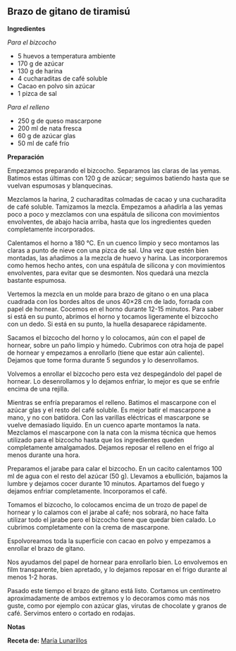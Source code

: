 ## Brazo de gitano de tiramisú

**Ingredientes**

*Para el bizcocho*

- 5 huevos a temperatura ambiente
- 170 g de azúcar
- 130 g de harina
- 4 cucharaditas de café soluble
- Cacao en polvo sin azúcar
- 1 pizca de sal

*Para el relleno*

- 250 g de queso mascarpone
- 200 ml de nata fresca
- 60 g de azúcar glas
- 50 ml de café frío

**Preparación**

Empezamos preparando el bizcocho. Separamos las claras de las yemas. Batimos estas últimas con 120 g de azúcar; seguimos batiendo hasta que se vuelvan espumosas y blanquecinas.

Mezclamos la harina, 2 cucharaditas colmadas de cacao y una cucharadita de café soluble. Tamizamos la mezcla. Empezamos a añadirla a las yemas poco a poco y mezclamos con una espátula de silicona con movimientos envolventes, de abajo hacia arriba, hasta que los ingredientes queden completamente incorporados.

Calentamos el horno a 180 °C. En un cuenco limpio y seco montamos las claras a punto de nieve con una pizca de sal. Una vez que estén bien montadas, las añadimos a la mezcla de huevo y harina. Las incorporaremos como hemos hecho antes, con una espátula de silicona y con movimientos envolventes, para evitar que se desmonten. Nos quedará una mezcla bastante espumosa.

Vertemos la mezcla en un molde para brazo de gitano o en una placa cuadrada con los bordes altos de unos 40×28 cm de lado, forrada con papel de hornear. Cocemos en el horno durante 12-15 minutos. Para saber si está en su punto, abrimos el horno y tocamos ligeramente el bizcocho con un dedo. Si está en su punto, la huella desaparece rápidamente.

Sacamos el bizcocho del horno y lo colocamos, aún con el papel de hornear, sobre un paño limpio y húmedo. Cubrimos con otra hoja de papel de hornear y empezamos a enrollarlo (tiene que estar aún caliente). Dejamos que tome forma durante 5 segundos y lo desenrollamos.

Volvemos a enrollar el bizcocho pero esta vez despegándolo del papel de hornear. Lo desenrollamos y lo dejamos enfriar, lo mejor es que se enfríe encima de una rejilla.

Mientras se enfría preparamos el relleno. Batimos el mascarpone con el azúcar glas y el resto del café soluble. Es mejor batir el mascarpone a mano, y no con batidora. Con las varillas eléctricas el mascarpone se vuelve demasiado líquido. En un cuenco aparte montamos la nata. Mezclamos el mascarpone con la nata con la misma técnica que hemos utilizado para el bizcocho hasta que los ingredientes queden completamente amalgamados. Dejamos reposar el relleno en el frigo al menos durante una hora.

Preparamos el jarabe para calar el bizcocho.  En un cacito calentamos 100 ml de agua con el resto del azúcar (50 g). Llevamos a ebullición, bajamos la lumbre y dejamos cocer durante 10 minutos. Apartamos del fuego y dejamos enfriar completamente. Incorporamos el café.

Tomamos el bizcocho, lo colocamos encima de un trozo de papel de hornear y lo calamos con el jarabe al café; nos sobrará, no hace falta utilizar todo el jarabe pero el bizcocho tiene que quedar bien calado. Lo cubrimos completamente con la crema de mascarpone.

Espolvoreamos toda la superficie con cacao en polvo y empezamos a enrollar el brazo de gitano.

Nos ayudamos del papel de hornear para enrollarlo bien. Lo envolvemos en film transparente, bien apretado, y lo dejamos reposar en el frigo durante al menos 1-2 horas.

Pasado este tiempo el brazo de gitano está listo. Cortamos un centímetro aproximadamente de ambos extremos y lo decoramos como más nos guste, como por ejemplo con azúcar glas, virutas de chocolate y granos de café. Servimos entero o cortado en rodajas.

**Notas**



**Receta de:** [María Lunarillos](http://www.marialunarillos.com/blog/2015/04/brazo-de-gitano-de-tiramisu.html)
